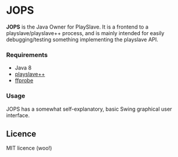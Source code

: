 # JOPS

**JOPS** is the Java Owner for PlaySlave.  It is a frontend to a playslave/playslave++ process, and is mainly intended for easily debugging/testing something implementing the playslave API.

### Requirements

* Java 8
* [playslave++](http://github.com/CaptainHayashi/playslave-plusplus)
* [ffprobe](http://www.ffmpeg.org/ffprobe.html) 

### Usage

JOPS has a somewhat self-explanatory, basic Swing graphical user interface.

## Licence

MIT licence (woo!)
